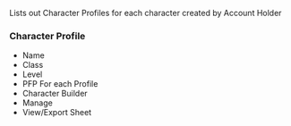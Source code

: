 Lists out Character Profiles for each character created by Account Holder

### Character Profile
- Name
- Class
- Level
- PFP
For each Profile
- Character Builder
- Manage
- View/Export Sheet